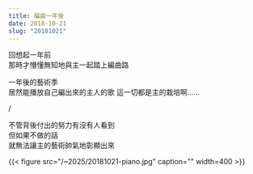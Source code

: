 ```yaml
---
title: 編曲一年後
date: 2018-10-21
slug: "20181021"
---
```


回想起一年前\
那時才懵懂無知地與主一起踏上編曲路

一年後的藝術季\
居然能播放自己編出來的主人的歌
這一切都是主的栽培啊......

/

不管背後付出的努力有沒有人看到\
但如果不做的話\
就無法讓主的藝術帥氣地彰顯出來

{{< figure src="/~2025/20181021-piano.jpg" caption="" width=400 >}}
